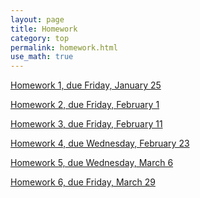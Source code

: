 ```yaml
---
layout: page
title: Homework
category: top
permalink: homework.html
use_math: true
---
```


<a href="hw/hw1.pdf">Homework 1, due Friday, January 25</a><br>

<a href="hw/hw2.pdf">Homework 2, due Friday, February 1</a><br>

<a href="hw/hw3.pdf">Homework 3, due Friday, February 11</a><br>

<a href="hw/hw4.pdf">Homework 4, due Wednesday, February 23</a><br>

<a href="hw/homework5.pdf">Homework 5, due Wednesday, March 6</a><br>

<a href="hw/homework6.pdf">Homework 6, due Friday, March 29</a><br>
